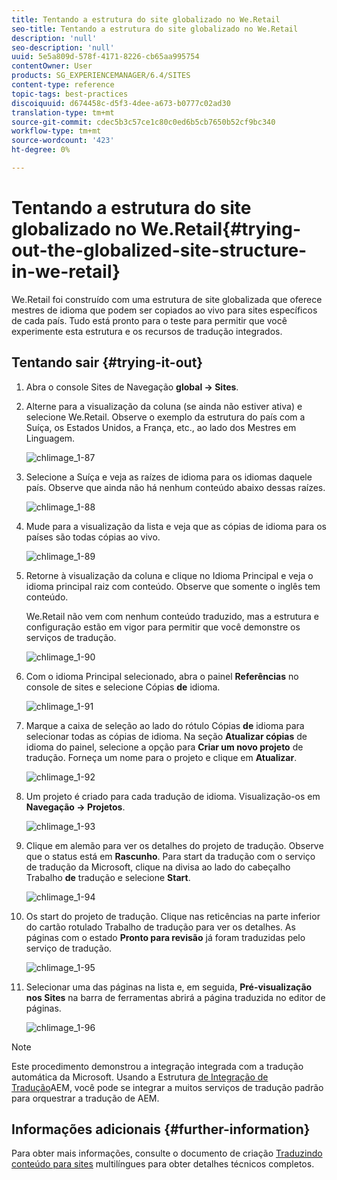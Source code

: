 ```yaml
---
title: Tentando a estrutura do site globalizado no We.Retail
seo-title: Tentando a estrutura do site globalizado no We.Retail
description: 'null'
seo-description: 'null'
uuid: 5e5a809d-578f-4171-8226-cb65aa995754
contentOwner: User
products: SG_EXPERIENCEMANAGER/6.4/SITES
content-type: reference
topic-tags: best-practices
discoiquuid: d674458c-d5f3-4dee-a673-b0777c02ad30
translation-type: tm+mt
source-git-commit: cdec5b3c57ce1c80c0ed6b5cb7650b52cf9bc340
workflow-type: tm+mt
source-wordcount: '423'
ht-degree: 0%

---
```



# Tentando a estrutura do site globalizado no We.Retail{#trying-out-the-globalized-site-structure-in-we-retail}

We.Retail foi construído com uma estrutura de site globalizada que oferece mestres de idioma que podem ser copiados ao vivo para sites específicos de cada país. Tudo está pronto para o teste para permitir que você experimente esta estrutura e os recursos de tradução integrados.

## Tentando sair {#trying-it-out}

1. Abra o console Sites de Navegação **global -> Sites**.
1. Alterne para a visualização da coluna (se ainda não estiver ativa) e selecione We.Retail. Observe o exemplo da estrutura do país com a Suíça, os Estados Unidos, a França, etc., ao lado dos Mestres em Linguagem.

   ![chlimage_1-87](assets/chlimage_1-87.png)

1. Selecione a Suíça e veja as raízes de idioma para os idiomas daquele país. Observe que ainda não há nenhum conteúdo abaixo dessas raízes.

   ![chlimage_1-88](assets/chlimage_1-88.png)

1. Mude para a visualização da lista e veja que as cópias de idioma para os países são todas cópias ao vivo.

   ![chlimage_1-89](assets/chlimage_1-89.png)

1. Retorne à visualização da coluna e clique no Idioma Principal e veja o idioma principal raiz com conteúdo. Observe que somente o inglês tem conteúdo.

   We.Retail não vem com nenhum conteúdo traduzido, mas a estrutura e configuração estão em vigor para permitir que você demonstre os serviços de tradução.

   ![chlimage_1-90](assets/chlimage_1-90.png)

1. Com o idioma Principal selecionado, abra o painel **Referências** no console de sites e selecione Cópias **de** idioma.

   ![chlimage_1-91](assets/chlimage_1-91.png)

1. Marque a caixa de seleção ao lado do rótulo Cópias **de** idioma para selecionar todas as cópias de idioma. Na seção **Atualizar cópias** de idioma do painel, selecione a opção para **Criar um novo projeto** de tradução. Forneça um nome para o projeto e clique em **Atualizar**.

   ![chlimage_1-92](assets/chlimage_1-92.png)

1. Um projeto é criado para cada tradução de idioma. Visualização-os em **Navegação -> Projetos**.

   ![chlimage_1-93](assets/chlimage_1-93.png)

1. Clique em alemão para ver os detalhes do projeto de tradução. Observe que o status está em **Rascunho**. Para start da tradução com o serviço de tradução da Microsoft, clique na divisa ao lado do cabeçalho Trabalho **de** tradução e selecione **Start**.

   ![chlimage_1-94](assets/chlimage_1-94.png)

1. Os start do projeto de tradução. Clique nas reticências na parte inferior do cartão rotulado Trabalho de tradução para ver os detalhes. As páginas com o estado **Pronto para revisão** já foram traduzidas pelo serviço de tradução.

   ![chlimage_1-95](assets/chlimage_1-95.png)

1. Selecionar uma das páginas na lista e, em seguida, **Pré-visualização nos Sites** na barra de ferramentas abrirá a página traduzida no editor de páginas.

   ![chlimage_1-96](assets/chlimage_1-96.png)

>[!NOTE]
>
>Este procedimento demonstrou a integração integrada com a tradução automática da Microsoft. Usando a Estrutura [de Integração de Tradução](/help/sites-administering/translation.md)AEM, você pode se integrar a muitos serviços de tradução padrão para orquestrar a tradução de AEM.

## Informações adicionais {#further-information}

Para obter mais informações, consulte o documento de criação [Traduzindo conteúdo para sites](/help/sites-administering/translation.md) multilíngues para obter detalhes técnicos completos.
